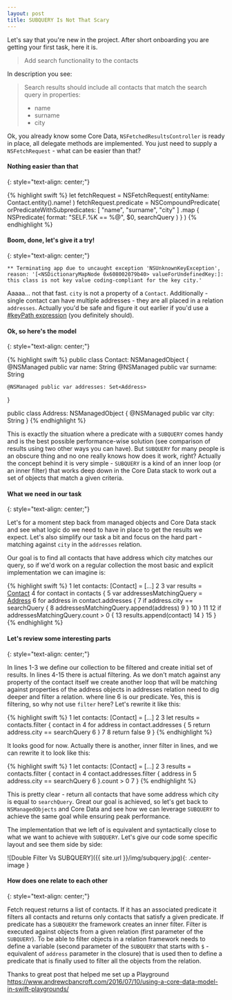 ```yaml
---
layout: post
title: SUBQUERY Is Not That Scary
---
```


Let's say that you're new in the project. After short onboarding you are getting your first task, here it is.

> Add search functionality to the contacts

In description you see:

> Search results should include all contacts that match the search query in properties:
>  - name
>  - surname
>  - city

Ok, you already know some Core Data, `NSFetchedResultsController` is ready in place, all delegate methods are implemented. You just need to supply a `NSFetchRequest` - what can be easier than that?

#### Nothing easier than that
{: style="text-align: center;"}

{% highlight swift %}
let fetchRequest = NSFetchRequest<Contact>(
    entityName: Contact.entity().name!
)
fetchRequest.predicate = NSCompoundPredicate(
    orPredicateWithSubpredicates: [
        "name",
        "surname",
        "city"
        ]
        .map {
            NSPredicate(
                format: "SELF.%K == %@",
                $0,
                searchQuery
            )
        }
)
{% endhighlight %}

#### Boom, done, let's give it a try!
{: style="text-align: center;"}

`** Terminating app due to uncaught exception 'NSUnknownKeyException', reason: '[<NSDictionaryMapNode 0x608002079b40> valueForUndefinedKey:]: this class is not key value coding-compliant for the key city.'`

Aaaaa... not that fast. `city` is not a property of a `Contact`. Additionally - single contact can have multiple addresses - they are all placed in a relation `addresses`. Actually you'd be safe and figure it out earlier if you'd use a [#keyPath expression](https://medium.com/the-traveled-ios-developers-guide/swift-3-keypath-7a3cf41e603e) (you definitely should).

#### Ok, so here's the model
{: style="text-align: center;"}

{% highlight swift %}
public class Contact: NSManagedObject {
    @NSManaged public var name: String
    @NSManaged public var surname: String

    @NSManaged public var addresses: Set<Address>
}

public class Address: NSManagedObject {
    @NSManaged public var city: String
}
{% endhighlight %}

This is exactly the situation where a predicate with a `SUBQUERY` comes handy and is the best possible performance-wise solution (see comparison of results using two other ways you can have). But `SUBQUERY` for many people is an obscure thing and no one really knows how does it work, right? Actually the concept behind it is very simple - `SUBQUERY` is a kind of an inner loop (or an inner filter) that works deep down in the Core Data stack to work out a set of objects that match a given criteria.

#### What we need in our task
{: style="text-align: center;"}

Let's for a moment step back from managed objects and Core Data stack and see what logic do we need to have in place to get the results we expect. Let's also simplify our task a bit and focus on the hard part - matching against `city` in the `addresses` relation.

Our goal is to find all contacts that have address which city matches our query, so if we'd work on a regular collection the most basic and explicit implementation we can imagine is:

{% highlight swift %}
1  let contacts: [Contact] = [...]
2
3  var results = [Contact]()
4  for contact in contacts {
5      var addressesMatchingQuery = [Address]()
6      for address in contact.addresses {
7          if address.city == searchQuery {
8              addressesMatchingQuery.append(address)
9          }
10     }
11
12     if addressesMatchingQuery.count > 0 {
13         results.append(contact)
14     }
15 }
{% endhighlight %}

#### Let's review some interesting parts
{: style="text-align: center;"}

In lines 1-3 we define our collection to be filtered and create initial set of results. In lines 4-15 there is actual filtering. As we don't match against any property of the contact itself we create another loop that will be matching against properties of the address objects in addresses relation need to dig deeper and filter a relation. where line 6 is our predicate. Yes, this is filtering, so why not use `filter` here? Let's rewrite it like this:

{% highlight swift %}
1 let contacts: [Contact] = [...]
2
3 let results = contacts.filter { contact in
4     for address in contact.addresses {
5         return address.city == searchQuery
6     }
7
8     return false
9 }
{% endhighlight %}

It looks good for now. Actually there is another, inner filter in lines, and we can rewrite it to look like this:

{% highlight swift %}
1 let contacts: [Contact] = [...]
2
3 results = contacts.filter { contact in
4     contact.addresses.filter { address in
5         address.city == searchQuery
6     }.count > 0
7 }
{% endhighlight %}

This is pretty clear - return all contacts that have some address which city is equal to `searchQuery`. Great our goal is achieved, so let's get back to `NSManagedObjects` and Core Data and see how we can leverage `SUBQUERY` to achieve the same goal while ensuring peak performance.

The implementation that we left of is equivalent and syntactically close to what we want to achieve with `SUBQUERY`. Let's give our code some specific layout and see them side by side:

![Double Filter Vs SUBQUERY]({{ site.url }}/img/subquery.jpg){: .center-image }

#### How does one relate to each other
{: style="text-align: center;"}

Fetch request returns a list of contacts. If it has an associated predicate it filters all contacts and returns only contacts that satisfy a given predicate. If predicate has a `SUBQUERY` the framework creates an inner filter. Filter is executed against objects from a given relation (first parameter of the `SUBQUERY`). To be able to filter objects in a relation framework needs to define a variable (second parameter of the `SUBQUERY` that starts with `$` - equivalent of `address` parameter in the closure) that is used then to define a predicate that is finally used to filter all the objects from the relation.

Thanks to great post that helped me set up a Playground https://www.andrewcbancroft.com/2016/07/10/using-a-core-data-model-in-swift-playgrounds/
